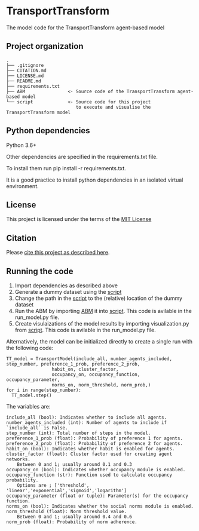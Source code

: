 # TransportTransform
The model code for the TransportTransform agent-based model

## Project organization

```
.
├── .gitignore
├── CITATION.md
├── LICENSE.md
├── README.md
├── requirements.txt
├── ABM                <- Source code of the TransportTransform agent-based model
└── script             <- Source code for this project 
                          to execute and visualise the TransportTransform model

```

## Python dependencies

Python 3.6+

Other dependencies are specified in the requirements.txt file.

To install them run pip install -r requirements.txt.

It is a good practice to install python dependencies in an isolated virtual environment.

## License

This project is licensed under the terms of the [MIT License](/LICENSE.md)

## Citation

Please [cite this project as described here](/CITATION.md).

## Running the code

1. Import dependencies as described above
2. Generate a dummy dataset using the [script](random_datat_generator.py)
3. Change the path in the [script](run_model.py) to the (relative) location of the dummy dataset
4. Run the ABM by importing [ABM](TT_model.py) it into [script](run_model.py). This code is avilable in the run_model.py file.
5. Create visulaizations of the model results by importing visualization.py from [script](run_model.py). This code is avilable in the run_model.py file.

Alternatively, the model can be initialized directly to create a single run with the following code:

```python:
TT_model = TransportModel(include_all, number_agents_included, step_number, preference_1_prob, preference_2_prob, 
                 habit_on, cluster_factor, 
                 occupancy_on, occupancy_function, occupancy_parameter,  
                 norms_on, norm_threshold, norm_prob,)
for i in range(step_number):    
  TT_model.step()
```

The variables are:
```python:
include_all (bool): Indicates whether to include all agents.
number_agents_included (int): Number of agents to include if `include_all` is False.
step_number (int): Total number of steps in the model.
preference_1_prob (float): Probability of preference 1 for agents.
preference_2_prob (float): Probability of preference 2 for agents.
habit_on (bool): Indicates whether habit is enabled for agents.
cluster_factor (float): Cluster factor used for creating agent networks.
    Between 0 and 1; usually around 0.1 and 0.3
occupancy_on (bool): Indicates whether occupancy module is enabled.
occupancy_function (str): Function used to calculate occupancy probability. 
    Options are ; ['threshold', 'linear','exponential','sigmoid','logarithm']
occupancy_parameter (float or tuple): Parameter(s) for the occupancy function.
norms_on (bool): Indicates whether the social norms module is enabled.
norm_threshold (float): Norm threshold value.
    Between 0 and 1; usually around 0.4 and 0.6
norm_prob (float): Probability of norm adherence.
```
